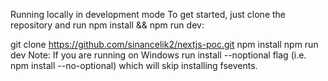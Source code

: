 Running locally in development mode
To get started, just clone the repository and run npm install && npm run dev:

git clone https://github.com/sinancelik2/nextjs-poc.git
npm install
npm run dev
Note: If you are running on Windows run install --noptional flag (i.e. npm install --no-optional) which will skip installing fsevents.
